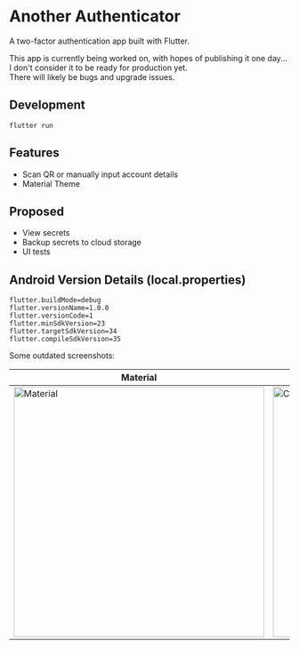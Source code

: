 # Another Authenticator
A two-factor authentication app built with Flutter.

This app is currently being worked on, with hopes of publishing it one day...\
I don't consider it to be ready for production yet.\
There will likely be bugs and upgrade issues.

## Development
`flutter run`

## Features
- Scan QR or manually input account details
- Material Theme

## Proposed
- View secrets
- Backup secrets to cloud storage
- UI tests

## Android Version Details (local.properties)
```
flutter.buildMode=debug
flutter.versionName=1.0.0
flutter.versionCode=1
flutter.minSdkVersion=23
flutter.targetSdkVersion=34
flutter.compileSdkVersion=35
```

Some outdated screenshots:

|Material|Cupertino|
|----|----|
|<img src="../readme-assets/material.png" alt="Material" height="450">|<img src="../readme-assets/cupertino.png" alt="Cupertino" height="450">|
